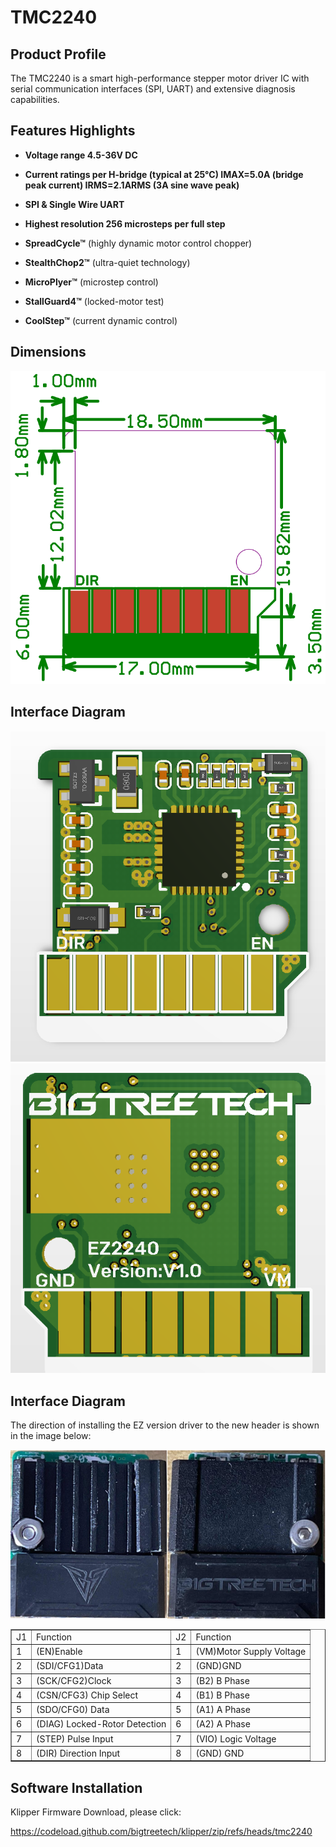# TMC2240



## **Product Profile**

The TMC2240 is a smart high-performance stepper motor driver IC with serial communication interfaces (SPI, UART) and extensive diagnosis capabilities. 

## **Features Highlights**

- **Voltage range 4.5-36V DC**
- **Current ratings per H-bridge (typical at 25°C) IMAX=5.0A (bridge peak current) IRMS=2.1ARMS (3A sine wave peak)** 
- **SPI & Single Wire UART**
- **Highest resolution 256 microsteps per full step**

- **SpreadCycle™** (highly dynamic motor control chopper)
- **StealthChop2™** (ultra-quiet technology)
- **MicroPlyer™** (microstep control)
- **StallGuard4™** (locked-motor test)
- **CoolStep™** (current dynamic control)

## **Dimensions**

<img src=img/EZ2208/EZ2208_Diagram.png width="600"/>

## **Interface Diagram**

<img src=img/EZ2240/EZ2240_Interface1.png width="600"/>

<img src=img/EZ2240/EZ2240_Interface2.png width="600"/>

## **Interface Diagram**

The direction of installing the EZ version driver to the new header is shown in the image below:

<img src=img/EZ5160Pro/EZ5160Pro_Interface3.png width="600"/>

<table border="1">
	<tr>
    <td>J1</td><td>Function</td><td>J2</td><td>Function</td></tr>
	<tr>
    <td>1</td><td>(EN)Enable</td><td>1</td><td>(VM)Motor Supply Voltage</td></tr>
	<tr>
    <td>2</td><td>(SDI/CFG1)Data</td><td>2<td>(GND)GND</td></tr>
    <tr>
    <td>3</td><td>(SCK/CFG2)Clock</td><td>3</td><td>(B2) B Phase</td></tr>
    <tr>
    <td>4</td><td>(CSN/CFG3) Chip Select</td><td>4</td><td>(B1) B Phase</td></tr>
    <tr>
    <td>5</td><td>(SDO/CFG0) Data</td><td>5</td><td>(A1) A Phase</td></tr>
    <tr>
    <td>6</td><td>(DIAG) Locked-Rotor Detection</td><td>6</td><td>(A2) A Phase</td></tr>
    <tr>
    <td>7</td><td>(STEP) Pulse Input</td><td>7</td><td>(VIO) Logic Voltage</td></tr>
    <tr>
    <td>8</td><td>(DIR) Direction Input</td><td>8</td><td>(GND) GND</td></tr>
    <tr>
</table>

## **Software Installation**

Klipper Firmware Download, please click: 

https://codeload.github.com/bigtreetech/klipper/zip/refs/heads/tmc2240
